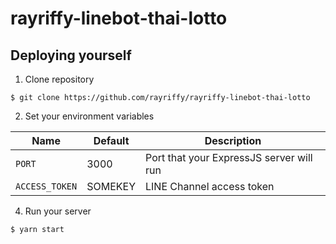 rayriffy-linebot-thai-lotto
======================

## Deploying yourself

1. Clone repository

```
$ git clone https://github.com/rayriffy/rayriffy-linebot-thai-lotto
```

2. Set your environment variables

|Name|Default|Description|
|-|-|-|
|`PORT`|3000|Port that your ExpressJS server will run|
|`ACCESS_TOKEN`|SOMEKEY|LINE Channel access token|

4. Run your server

```
$ yarn start
```
